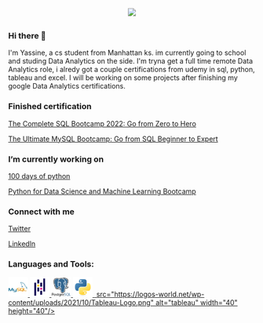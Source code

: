 <h1 align="center">
 <img src="https://user-images.githubusercontent.com/49686277/109705521-4e6b1300-7bb1-11eb-8380-48681240721a.png" />
</h1>

<h3>Hi there 👋</h3>
I'm Yassine, a cs student from Manhattan ks. im currently going to school and studing Data Analytics on the side. I'm tryna get a full time remote Data Analytics role, i alredy got a couple certifications from udemy in sql, python, tableau and excel. I will be working on some projects after finishing my google Data Analytics certifications.



<h3>Finished certification </h3>

[The Complete SQL Bootcamp 2022: Go from Zero to Hero](https://www.udemy.com/course/the-complete-sql-bootcamp/)

[The Ultimate MySQL Bootcamp: Go from SQL Beginner to Expert](https://www.udemy.com/course/the-ultimate-mysql-bootcamp-go-from-sql-beginner-to-expert/)


<h3>I’m currently working on</h3>

[100 days of python](https://www.udemy.com/course/100-days-of-code/)

[Python for Data Science and Machine Learning Bootcamp](https://www.udemy.com/course/python-for-data-science-and-machine-learning-bootcamp/)

<h3 align="left">Connect with me</h3>

[Twitter](https://twitter.com/yassine_227)

[Linkedln](https://www.linkedin.com/in/yassine-issoufou-7767a021a/)



<h3 align="left">Languages and Tools:</h3>

<p align="left"> 
 
 <a href="https://www.mysql.com/" target="_blank" rel="noreferrer"> 
  <img src="https://raw.githubusercontent.com/devicons/devicon/master/icons/mysql/mysql-original-wordmark.svg" alt="mysql" width="40" height="40"/> 
 </a>

<a href="https://pandas.pydata.org/" target="_blank" rel="noreferrer"> 
 <img src="https://raw.githubusercontent.com/devicons/devicon/2ae2a900d2f041da66e950e4d48052658d850630/icons/pandas/pandas-original.svg" alt="pandas" width="40" height="40"/> 
</a>

<a href="https://www.postgresql.org" target="_blank" rel="noreferrer"> 
 <img src="https://raw.githubusercontent.com/devicons/devicon/master/icons/postgresql/postgresql-original-wordmark.svg" alt="postgresql" width="40" height="40"/> 
</a> 
 
<a href="https://www.python.org" target="_blank" rel="noreferrer">
 <img src="https://raw.githubusercontent.com/devicons/devicon/master/icons/python/python-original.svg" alt="python" width="40" height="40"/> 
</a> 

<a href="https://www.tableau.com/" target="_blank" rel="noreferrer">
 <img> src="https://logos-world.net/wp-content/uploads/2021/10/Tableau-Logo.png" alt="tableau" width="40" height="40"/> 
</a> 
 
 

</p>


